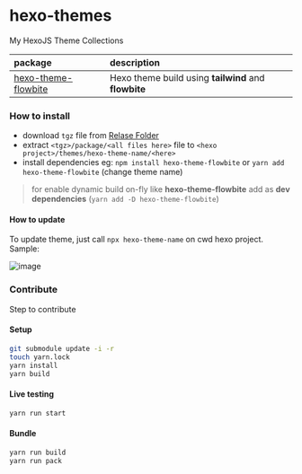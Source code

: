 # hexo-themes
My HexoJS Theme Collections

| package | description
| :--- | :--- |
| [hexo-theme-flowbite](./themes/hexo-theme-flowbite/) | Hexo theme build using **tailwind** and **flowbite** |

### How to install

- download `tgz` file from [Relase Folder](./releases/)
- extract `<tgz>/package/<all files here>` file to `<hexo project>/themes/hexo-theme-name/<here>`
- install dependencies eg: `npm install hexo-theme-flowbite` or `yarn add hexo-theme-flowbite` (change theme name)

> for enable dynamic build on-fly like **hexo-theme-flowbite** add as **dev dependencies** (`yarn add -D hexo-theme-flowbite`)

#### How to update

To update theme, just call `npx hexo-theme-name` on cwd hexo project. Sample:

![image](https://github.com/user-attachments/assets/b62da4d0-8db1-4dc8-ae3d-b0b5e2640ad1)

### Contribute

Step to contribute

#### Setup

```bash
git submodule update -i -r
touch yarn.lock
yarn install
yarn build
```

#### Live testing

```bash
yarn run start
```

#### Bundle

```bash
yarn run build
yarn run pack
```
